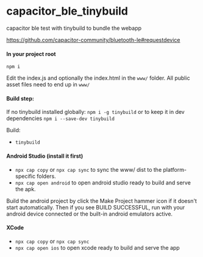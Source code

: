 # capacitor_ble_tinybuild
 capacitor ble test with tinybuild to bundle the webapp
 
https://github.com/capacitor-community/bluetooth-le#requestdevice

#### In your project root
`npm i`

Edit the index.js and optionally the index.html in the `www/` folder. All public asset files need to end up in `www/`


#### Build step: 
If no tinybuild installed globally: `npm i -g tinybuild` or to keep it in dev dependencies `npm i --save-dev tinybuild`

Build:
- `tinybuild`

#### Android Studio (install it first)
- `npx cap copy` or `npx cap sync` to sync the www/ dist to the platform-specific folders.
- `npx cap open android` to open android studio ready to build and serve the apk.

Build the android project by click the Make Project hammer icon if it doesn't start automatically. Then if you see BUILD SUCCESSFUL, run with your android device connected or the built-in android emulators active.


#### XCode
- `npx cap copy` or `npx cap sync`
- `npx cap open ios` to open xcode ready to build and serve the app
